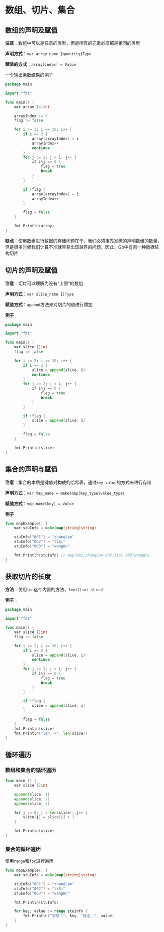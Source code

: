 # 数组、切片、集合

## 数组的声明及赋值

**注意**：数组中可以是任意的类型，但是所有的元素必须都是相同的类型

**声明方式**：`var array_name [quantity]Type`

**赋值的方式**：`array[index] = Value`

一个输出素数结果的例子

```go
package main

import "fmt"

func main() {
    var array [4]int

    arrayIndex := 0
    flag := false

    for i := 2; i <= 10; i++ {
        if i == 2 {
            array[arrayIndex] = i
            arrayIndex++
            continue
        }
        for j := 2; j < i; j++ {
            if i%j == 0 {
                flag = true
                break
            }
        }

        if !flag {
            array[arrayIndex] = i
            arrayIndex++
        }

        flag = false
    }

    fmt.Println(array)
}
```

**缺点**：使用数组进行数据的存储问题在于，我们必须事先准确的声明数组的数量，但是很多时候我们计算不准就容易出现越界的问题，因此，Go中有另一种数据结构切片

## 切片的声明及赋值

**注意**：切片可以理解为没有“上限”的数组

**声明方式**：`var slice_name []Type`

**赋值方式**：`append`方法来对切片的值进行增加

**例子**

```go
package main

import "fmt"

func main() {
    var slice []int
    flag := false

    for i := 2; i <= 10; i++ {
        if i == 2 {
            slice = append(slice, i)
            continue
        }
        for j := 2; j < i; j++ {
            if i%j == 0 {
                flag = true
                break
            }
        }

        if !flag {
            slice = append(slice, i)
        }

        flag = false
    }

    fmt.Println(slice)
}
```

## 集合的声明与赋值

**注意**：集合的本质是键值对构成的哈希表，通过`key-value`的方式来进行存储

**声明方式**：`var map_name = make(map[key_type]value_type)`

**赋值方式**：`map_name[key] = Value`

**例子**

```go
func mapExample() {
    var stuInfo = make(map[string]string)

    stuInfo["001"] = "zhangSan"
    stuInfo["002"] = "liSi"
    stuInfo["003"] = "wangWu"

    fmt.Println(stuInfo) // map[001:zhangSan 002:liSi 003:wangWu]
}
```

## 获取切片的长度

**方法**：使用`len`这个内置的方法，`len([]int slice)`

**例子**：

```go
package main

import "fmt"

func main() {
	var slice []int
	flag := false

	for i := 2; i <= 10; i++ {
		if i == 2 {
			slice = append(slice, i)
			continue
		}
		for j := 2; j < i; j++ {
			if i%j == 0 {
				flag = true
				break
			}
		}

		if !flag {
			slice = append(slice, i)
		}

		flag = false
	}
	fmt.Println(slice)
	fmt.Println("len ->", len(slice))
}
```



## 循环遍历

### 数组和集合的循环遍历

```go
func main () {
    var slice []int

    append(slice, 1)
    append(slice, 2)
    append(slice, 3)

    for j := 0; j < len(slice); j++ {
		slice[j] = slice[j] + 1
	}

	fmt.Println(slice)
}
```



### 集合的循环遍历

使用`range`和`for`进行遍历

```go
func mapExample() {
	var stuInfo = make(map[string]string)

	stuInfo["001"] = "zhangSan"
	stuInfo["002"] = "liSi"
	stuInfo["003"] = "wangWu"

	fmt.Println(stuInfo)

	for key, value := range stuInfo {
		fmt.Println("学号：", key, "姓名：", value)
	}
}
```


